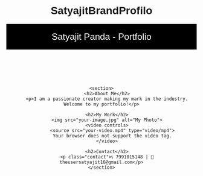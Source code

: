 # SatyajitBrandProfilo<!DOCTYPE html>
<html lang="en">
<head>
    <meta charset="UTF-8">
    <meta name="viewport" content="width=device-width, initial-scale=1.0">
    <title>Satyajit Panda - Portfolio</title>
    <style>
        body { font-family: Arial, sans-serif; text-align: center; margin: 0; padding: 20px; }
        header { background: #000; color: #fff; padding: 20px; font-size: 24px; }
        section { max-width: 800px; margin: auto; padding: 20px; }
        img, video { width: 100%; max-width: 400px; border-radius: 10px; margin-top: 10px; }
        .contact { margin-top: 20px; font-size: 18px; }
    </style>
</head>
<body>
    <header>
        Satyajit Panda - Portfolio
    </header>
    
    <section>
        <h2>About Me</h2>
        <p>I am a passionate creator making my mark in the industry. Welcome to my portfolio!</p>
        
        <h2>My Work</h2>
        <img src="your-image.jpg" alt="My Photo">
        <video controls>
            <source src="your-video.mp4" type="video/mp4">
            Your browser does not support the video tag.
        </video>
        
        <h2>Contact</h2>
        <p class="contact">📞 7991015148 | 📧 theusersatyajit16@gmail.com</p>
    </section>
</body>
</html>

